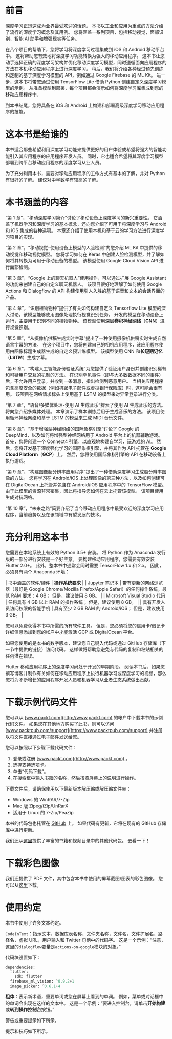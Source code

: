 # 前言

深度学习正迅速成为业界最受欢迎的话题。 本书以工业和应用为重点的方法介绍了流行的深度学习概念及其用例。 您将涵盖一系列项目，包括移动视觉，面部识别，智能 AI 助手和增强现实等任务。

在八个项目的帮助下，您将学习将深度学习过程集成到 iOS 和 Android 移动平台中。 这将帮助您有效地将深度学习功能转换为强大的移动应用程序。 这本书让您动手选择正确的深度学习架构并优化移动深度学习模型，同时遵循面向应用程序的方法在本机移动应用程序上进行深度学习。 稍后，我们将介绍各种经过预先训练和定制的基于深度学习模型的 API，例如通过 Google Firebase 的 ML Kit。 进一步，这本书将带您通过使用 TensorFlow Lite 借助 Python 创建自定义深度学习模型的示例。 从准备模型到部署，每个项目都会演示如何将深度学习库集成到您的移动应用程序中。

到本书结尾，您将具备在 iOS 和 Android 上构建和部署高级深度学习移动应用程序的技能。

# 这本书是给谁的

本书适合那些希望利用深度学习功能来提供更好的用户体验或希望将强大的智能功能引入其应用程序的应用程序开发人员。 同时，它也适合希望将其深度学习模型部署到跨平台移动应用程序的深度学习从业人员。

为了充分利用本书，需要对移动应用程序的工作方式有基本的了解，并对 Python 有很好的了解。 建议对中学数学有较高的了解。

# 本书涵盖的内容

“第 1 章”，“移动深度学习简介”讨论了移动设备上深度学习的新兴重要性。 它涵盖了机器学习和深度学习的基本概念，还向您介绍了可用于将深度学习与 Android 和 iOS 集成的各种选项。 本章还介绍了使用本机和基于云的学习方法进行深度学习项目的实现。

“第 2 章”，“移动视觉–使用设备上模型的人脸检测”向您介绍 ML Kit 中提供的移动视觉和移动视觉模型。 您将学习如何在 Keras 中创建人脸检测模型，并了解如何将其转换为可用于移动设备的模型。 该模型使用 Google Cloud Vision API 进行面部检测。

“第 3 章”，“Google 上的聊天机器人”使用操作，可以通过扩展 Google Assistant 的功能来创建自己的自定义聊天机器人。 该项目很好地理解了如何使用 Google Actions 和 Dialogflow 的 API 构建使用引人入胜的基于语音和文本的会话界面的产品。

“第 4 章”，“识别植物物种”提供了有关如何构建自定义 Tensorflow Lite 模型的深入讨论，该模型能够使用图像处理执行视觉识别任务。 开发的模型在移动设备上运行，主要用于识别不同的植物物种。 该模型使用深层**卷积神经网络**（**CNN**）进行视觉识别。

“第 5 章”，“从摄像机供稿生成实时字幕”提出了一种使用摄像机供稿实时生成自然语言字幕的方法。 在这个项目中，您将创建自己的相机应用程序，该应用程序使用由图像标题生成器生成的自定义预训练模型。 该模型使用 CNN 和**长短期记忆**（**LSTM**）生成字幕。

“第 6 章”，“构建人工智能身份验证系统”为您提供了验证用户身份并创建识别稀有和可疑用户交互的机制的方法。 在识别罕见事件（即与大多数数据不同的事件）后，不允许用户登录，并收到一条消息，指出检测到恶意用户。 当相关应用程序包含高度安全的数据（例如机密电子邮件或虚拟银行保险库）时，这可能会很有用。 该项目在网络请求标头上使用基于 LSTM 的模型来对异常登录进行分类。

“第 7 章”，“语音/多媒体处理-使用 AI 生成音乐”探索了使用 AI 生成音乐的方法。 将向您介绍多媒体处理。 本章演示了样本训练后用于生成音乐的方法。 该项目使用循环神经网络和基于 LSTM 的模型来生成 MIDI 音乐文件。

“第 8 章”，“基于增强型神经网络的国际象棋引擎”讨论了 Google 的 DeepMind，以及如何将增强型神经网络用于 Android 平台上的机器辅助游戏。 首先，您将创建一个 Connect4 引擎，以直观地构建自学习，玩游戏的 AI。 然后，您将开发基于深度强化学习的国际象棋引擎，并将其作为 API 托管在 **Google Cloud Platform**（**GCP**）上。 然后，您将使用国际象棋引擎的 API 在移动设备上执行游戏。

“第 9 章”，“构建图像超分辨率应用程序”提出了一种借助深度学习生成超分辨率图像的方法。 您将学习在 Android/iOS 上处理图像的第三种方法，以及如何创建可在 DigitalOcean 上托管并包含在 Android/iOS 应用程序中的 TensorFlow 模型。 由于此模型的资源非常密集，因此将指导您如何在云上托管该模型。 该项目使用生成对抗网络。

“第 10 章”，“未来之路”简要介绍了当今移动应用程序中最受欢迎的深度学习应用程序，当前趋势以及在该领域中有望发展的技术。

# 充分利用这本书

您需要在本地系统上有效的 Python 3.5+ 安装。 将 Python 作为 Anaconda 发行版的一部分进行安装是一个好主意。 要构建移动应用程序，您需要有效安装 Flutter 2.0+。 此外，整本书中通常会同时需要 TensorFlow 1.x 和 2.x。 因此，必须具有两个 Anaconda 环境：

| 书中涵盖的软件/硬件 | **操作系统要求** |
| Jupyter 笔记本 | 带有更新的网络浏览器（最好是 Google Chrome/Mozilla Firefox/Apple Safari）的任何操作系统。最低 RAM 要求：4 GB； 但是，建议使用 8 GB。 |
| Microsoft Visual Studio 代码 | 任何具有 4 GB 以上 RAM 的操作系统； 但是，建议使用 8 GB。 |
| 具有开发人员访问权限的智能手机 | 具有至少 2 GB RAM 的 Android/iOS； 但是，建议使用 3 GB。 |

您可以免费获得本书中所需的所有软件工具。 但是，您必须将您的信用卡/借记卡详细信息添加到您的帐户中才能激活 GCP 或 DigitalOcean 平台。

如果您使用的是本书的数字版本，建议您自己键入代码或通过 GitHub 存储库（下一节中提供的链接）访问代码。 这样做将帮助您避免与代码的复制和粘贴相关的任何潜在错误。

Flutter 移动应用程序上的深度学习尚处于开发的早期阶段。 阅读本书后，如果您撰写博客并制作有关如何在移动应用程序上执行机器学习或深度学习的视频，那么您将为不断增长的应用程序开发人员和机器学习从业者生态系统做出贡献。

# 下载示例代码文件

您可以从 [www.packt.com](http://www.packt.com) 的帐户中下载本书的示例代码文件。 如果您在其他地方购买了此书，则可以访问 [www.packtpub.com/support](https://www.packtpub.com/support) 并注册以将文件直接通过电子邮件发送给您。

您可以按照以下步骤下载代码文件：

1.  登录或注册 [www.packt.com](http://www.packt.com) 。
2.  选择支持选项卡。
3.  单击“代码下载”。
4.  在搜索框中输入书籍的名称，然后按照屏幕上的说明进行操作。

下载文件后，请确保使用以下最新版本解压缩或解压缩文件夹：

*   Windows 的 WinRAR/7-Zip
*   Mac 版 Zipeg/iZip/UnRarX
*   适用于 Linux 的 7-Zip/PeaZip

本书的代码包也托管在 [GitHub](https://github.com/PacktPublishing/Mobile-Deep-Learning-Projects) 上。 如果代码有更新，它将在现有的 GitHub 存储库中进行更新。

我们还从[这里](https://github.com/PacktPublishing/)提供了丰富的书籍和视频目录中的其他代码包。 去看一下！

# 下载彩色图像

我们还提供了 PDF 文件，其中包含本书中使用的屏幕截图/图表的彩色图像。 您可以从[这里](https://static.packt-cdn.com/downloads/9781789611212_ColorImages.pdf)下载。

# 使用约定

本书中使用了许多文本约定。

`CodeInText`：指示文本，数据库表名称，文件夹名称，文件名，文件扩展名，路径名，虚拟 URL，用户输入和 Twitter 句柄中的代码字。 这是一个示例：“注意，这里的`dialogflow`变量是`actions-on-google`模块的对象。”

代码块设置如下：

```py
dependencies:
  flutter:
    sdk: flutter
  firebase_ml_vision: ^0.9.2+1
  image_picker: ^0.6.1+4
```

**粗体**：表示新术语，重要单词或您在屏幕上看到的单词。 例如，菜单或对话框中的单词会出现在这样的文本中。 这是一个示例：“要进入控制台，请单击**开始构建**或**转到操作控制台**按钮。”

警告或重要提示如下所示。

提示和技巧如下所示。

